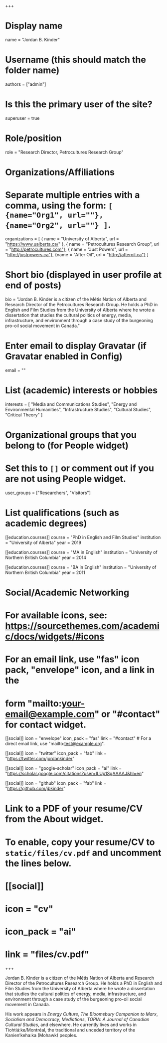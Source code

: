 +++
# Display name
name = "Jordan B. Kinder"

# Username (this should match the folder name)
authors = ["admin"]

# Is this the primary user of the site?
superuser = true

# Role/position
role = "Research Director, Petrocultures Research Group"

# Organizations/Affiliations
#   Separate multiple entries with a comma, using the form: `[ {name="Org1", url=""}, {name="Org2", url=""} ]`.
organizations = [ { name = "University of Alberta", url = "https://www.ualberta.ca/" }, { name = "Petrocultures Research Group", url = "http://petrocultures.com"}, { name = "Just Powers", url = "http://justpowers.ca"}, {name = "After Oil", url = "http://afteroil.ca"} ]

# Short bio (displayed in user profile at end of posts)
bio = "Jordan B. Kinder is a citizen of the Métis Nation of Alberta and Research Director of the Petrocultures Research Group. He holds a PhD in English and Film Studies from the University of Alberta where he wrote a dissertation that studies the cultural politics of energy, media, infrastructure, and environment through a case study of the burgeoning pro-oil social movement in Canada."

# Enter email to display Gravatar (if Gravatar enabled in Config)
email = ""

# List (academic) interests or hobbies
interests = [
  "Media and Communications Studies",
  "Energy and Environmental Humanities",
  "Infrastructure Studies",
  "Cultural Studies",
  "Critical Theory"
]

# Organizational groups that you belong to (for People widget)
#   Set this to `[]` or comment out if you are not using People widget.
user_groups = ["Researchers", "Visitors"]

# List qualifications (such as academic degrees)
[[education.courses]]
  course = "PhD in English and Film Studies"
  institution = "University of Alberta"
  year = 2019

[[education.courses]]
  course = "MA in English"
  institution = "University of Northern British Columbia"
  year = 2014

[[education.courses]]
  course = "BA in English"
  institution = "University of Northern British Columbia"
  year = 2011

# Social/Academic Networking
# For available icons, see: https://sourcethemes.com/academic/docs/widgets/#icons
#   For an email link, use "fas" icon pack, "envelope" icon, and a link in the
#   form "mailto:your-email@example.com" or "#contact" for contact widget.

[[social]]
  icon = "envelope"
  icon_pack = "fas"
  link = "#contact"  # For a direct email link, use "mailto:test@example.org".

[[social]]
  icon = "twitter"
  icon_pack = "fab"
  link = "https://twitter.com/jordankinder"

[[social]]
  icon = "google-scholar"
  icon_pack = "ai"
  link = "https://scholar.google.com/citations?user=ILUp1SgAAAAJ&hl=en"

[[social]]
  icon = "github"
  icon_pack = "fab"
  link = "https://github.com/jbkinder"

# Link to a PDF of your resume/CV from the About widget.
# To enable, copy your resume/CV to `static/files/cv.pdf` and uncomment the lines below.
# [[social]]
#   icon = "cv"
#   icon_pack = "ai"
#   link = "files/cv.pdf"

+++

Jordan B. Kinder is a citizen of the Métis Nation of Alberta and Research Director of the Petrocultures Research Group. He holds a PhD in English and Film Studies from the University of Alberta where he wrote a dissertation that studies the cultural politics of energy, media, infrastructure, and environment through a case study of the burgeoning pro-oil social movement in Canada.

His work appears in *Energy Culture*, *The Bloomsbury Companion to Marx*, *Socialism and Democracy*, *Mediations*, *TOPIA: A Journal of Canadian Cultural Studies*, and elsewhere. He currently lives and works in Tiohtiá:ke/Montréal, the traditional and unceded territory of the Kanien’keha:ka (Mohawk) peoples.
